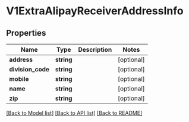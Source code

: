 # V1ExtraAlipayReceiverAddressInfo

## Properties
Name | Type | Description | Notes
------------ | ------------- | ------------- | -------------
**address** | **string** |  | [optional] 
**division_code** | **string** |  | [optional] 
**mobile** | **string** |  | [optional] 
**name** | **string** |  | [optional] 
**zip** | **string** |  | [optional] 

[[Back to Model list]](../../README.md#documentation-for-models) [[Back to API list]](../../README.md#documentation-for-api-endpoints) [[Back to README]](../../README.md)


